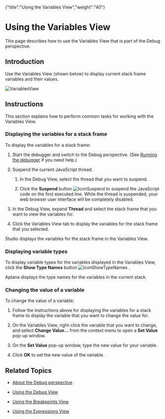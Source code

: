 {"title":"Using the Variables View","weight":"40"} 

# Using the Variables View

This page describes how to use the Variables View that is part of the Debug perspective.

## Introduction

Use the Variables View (shown below) to display current stack frame variables and their values.

![VariablesView](/Images/appc/download/attachments/30083100/VariablesView.png)

## Instructions

This section explains how to perform common tasks for working with the Variables View.

### Displaying the variables for a stack frame

To display the variables for a stack frame:

1.  Start the debugger and switch to the Debug perspective. (See [Running the debugger](/docs/appc/Axway_Appcelerator_Studio/Axway_Appcelerator_Studio_Guide/Web_Development/JavaScript_Development/Debugging_JavaScript/Running_the_debugger/) if you need help.)
    
2.  Suspend the current JavaScript thread.
    
    1.  In the Debug View, select the thread that you want to suspend.
        
    2.  Click the **Suspend** button ![IconSuspend](/Images/appc/download/attachments/30083100/IconSuspend.png) to suspend the JavaScript code on the first executed line. While the thread is suspended, your web browser user interface will be completely disabled.
        
3.  In the Debug View, expand **Thread** and select the stack frame that you want to view the variables for.
    
4.  Click the Variables View tab to display the variables for the stack frame that you selected.
    

Studio displays the variables for the stack frame in the Variables View.

### Displaying variable types

To display variable types for the variables displayed in the Variables View, click the **Show Type Names** button ![IconShowTypeNames](/Images/appc/download/attachments/30083100/IconShowTypeNames.png) .

Aptana displays the type names for the variables in the current stack.

### Changing the value of a variable

To change the value of a variable:

1.  Follow the instructions above for displaying the variables for a stack frame to display the variable that you want to change the value for.
    
2.  On the Variables View, right-click the variable that you want to change, and select **Change Value...** from the context menu to open a **Set Value** pop-up window.
    
3.  On the **Set Value** pop-up window, type the new value for your variable.
    
4.  Click **OK** to set the new value of the variable.
    

## Related Topics

*   [About the Debug perspective](/docs/appc/Axway_Appcelerator_Studio/Axway_Appcelerator_Studio_Guide/Web_Development/JavaScript_Development/Debugging_JavaScript/About_the_Debug_perspective/)
    
*   [Using the Debug View](/docs/appc/Axway_Appcelerator_Studio/Axway_Appcelerator_Studio_Guide/Web_Development/JavaScript_Development/Debugging_JavaScript/About_the_Debug_perspective/Using_the_Debug_View/)
    
*   [Using the Breakpoints View](/docs/appc/Axway_Appcelerator_Studio/Axway_Appcelerator_Studio_Guide/Web_Development/JavaScript_Development/Debugging_JavaScript/About_the_Debug_perspective/Using_the_Breakpoints_View/)
    
*   [Using the Expressions View](/docs/appc/Axway_Appcelerator_Studio/Axway_Appcelerator_Studio_Guide/Web_Development/JavaScript_Development/Debugging_JavaScript/About_the_Debug_perspective/Using_the_Expressions_View/)